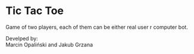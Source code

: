 # Tic Tac Toe
Game of two players, each of them can be either real user r computer bot.

Develped by:  
Marcin Opaliński and Jakub Grzana

